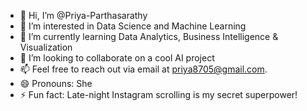 - 👋 Hi, I’m @Priya-Parthasarathy
- 👀 I’m interested in Data Science and Machine Learning
- 🌱 I’m currently learning Data Analytics, Business Intelligence & Visualization
- 💞️ I’m looking to collaborate on a cool AI project
- 📫 Feel free to reach out via email at priya8705@gmail.com.
- 😄 Pronouns: She
- ⚡ Fun fact: Late-night Instagram scrolling is my secret superpower! 

<!---
Priya-Parthasarathy/Priya-Parthasarathy is a ✨ special ✨ repository because its `README.md` (this file) appears on your GitHub profile.
You can click the Preview link to take a look at your changes.
--->
        
